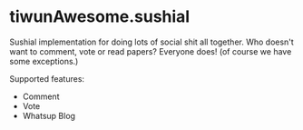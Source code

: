 tiwunAwesome.sushial
===================

Sushial implementation for doing lots of social shit all together.
Who doesn't want to comment, vote or read papers? Everyone does! (of course we have some exceptions.)

Supported features:

* Comment
* Vote
* Whatsup Blog
